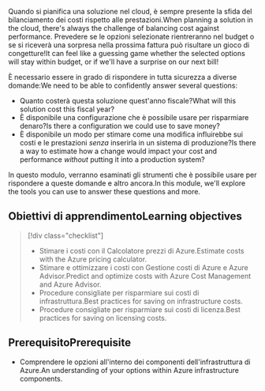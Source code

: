 <span data-ttu-id="e927f-101">Quando si pianifica una soluzione nel cloud, è sempre presente la sfida del bilanciamento dei costi rispetto alle prestazioni.</span><span class="sxs-lookup"><span data-stu-id="e927f-101">When planning a solution in the cloud, there's always the challenge of balancing cost against performance.</span></span> <span data-ttu-id="e927f-102">Prevedere se le opzioni selezionate rientreranno nel budget o se si riceverà una sorpresa nella prossima fattura può risultare un gioco di congetture!</span><span class="sxs-lookup"><span data-stu-id="e927f-102">It can feel like a guessing game whether the selected options will stay within budget, or if we'll have a surprise on our next bill!</span></span>

<span data-ttu-id="e927f-103">È necessario essere in grado di rispondere in tutta sicurezza a diverse domande:</span><span class="sxs-lookup"><span data-stu-id="e927f-103">We need to be able to confidently answer several questions:</span></span>

- <span data-ttu-id="e927f-104">Quanto costerà questa soluzione quest'anno fiscale?</span><span class="sxs-lookup"><span data-stu-id="e927f-104">What will this solution cost this fiscal year?</span></span> 
- <span data-ttu-id="e927f-105">È disponibile una configurazione che è possibile usare per risparmiare denaro?</span><span class="sxs-lookup"><span data-stu-id="e927f-105">Is there a configuration we could use to save money?</span></span> 
- <span data-ttu-id="e927f-106">È disponibile un modo per stimare come una modifica influirebbe sui costi e le prestazioni _senza_ inserirla in un sistema di produzione?</span><span class="sxs-lookup"><span data-stu-id="e927f-106">Is there a way to estimate how a change would impact your cost and performance _without_ putting it into a production system?</span></span>

<span data-ttu-id="e927f-107">In questo modulo, verranno esaminati gli strumenti che è possibile usare per rispondere a queste domande e altro ancora.</span><span class="sxs-lookup"><span data-stu-id="e927f-107">In this module, we'll explore the tools you can use to answer these questions and more.</span></span>

## <a name="learning-objectives"></a><span data-ttu-id="e927f-108">Obiettivi di apprendimento</span><span class="sxs-lookup"><span data-stu-id="e927f-108">Learning objectives</span></span>
> [!div class="checklist"]
> * <span data-ttu-id="e927f-109">Stimare i costi con il Calcolatore prezzi di Azure.</span><span class="sxs-lookup"><span data-stu-id="e927f-109">Estimate costs with the Azure pricing calculator.</span></span>
> * <span data-ttu-id="e927f-110">Stimare e ottimizzare i costi con Gestione costi di Azure e Azure Advisor.</span><span class="sxs-lookup"><span data-stu-id="e927f-110">Predict and optimize costs with Azure Cost Management and Azure Advisor.</span></span>
> * <span data-ttu-id="e927f-111">Procedure consigliate per risparmiare sui costi di infrastruttura.</span><span class="sxs-lookup"><span data-stu-id="e927f-111">Best practices for saving on infrastructure costs.</span></span>
> * <span data-ttu-id="e927f-112">Procedure consigliate per risparmiare sui costi di licenza.</span><span class="sxs-lookup"><span data-stu-id="e927f-112">Best practices for saving on licensing costs.</span></span>

## <a name="prerequisite"></a><span data-ttu-id="e927f-113">Prerequisito</span><span class="sxs-lookup"><span data-stu-id="e927f-113">Prerequisite</span></span> 
- <span data-ttu-id="e927f-114">Comprendere le opzioni all'interno dei componenti dell'infrastruttura di Azure.</span><span class="sxs-lookup"><span data-stu-id="e927f-114">An understanding of your options within Azure infrastructure components.</span></span> 
